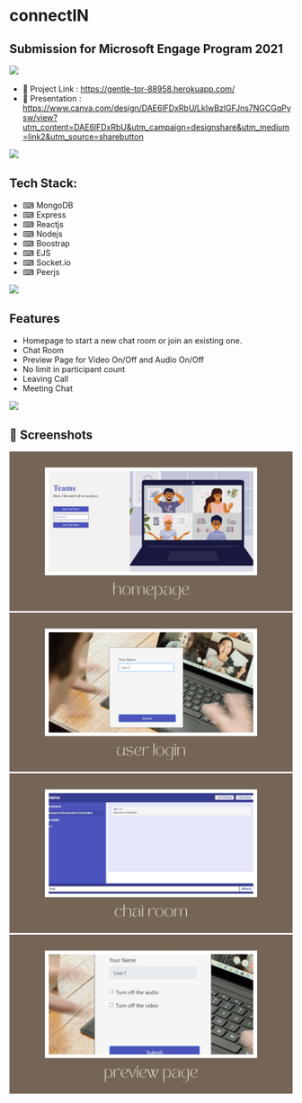 # connectIN

## Submission for Microsoft Engage Program 2021

<img src="https://i.imgur.com/Anopa6Y.jpg">

- 💬 Project Link : https://gentle-tor-88958.herokuapp.com/ 
- 💬 Presentation : https://www.canva.com/design/DAE6lFDxRbU/LkIwBzlGFJns7NGCGqPysw/view?utm_content=DAE6lFDxRbU&utm_campaign=designshare&utm_medium=link2&utm_source=sharebutton

<img src="https://user-images.githubusercontent.com/73097560/115834477-dbab4500-a447-11eb-908a-139a6edaec5c.gif"> </img>
## Tech Stack: </br>
- ⌨ MongoDB </br>
- ⌨ Express </br>
- ⌨ Reactjs </br>
- ⌨ Nodejs </br>
- ⌨ Boostrap </br>
- ⌨ EJS </br>
- ⌨ Socket.io </br>
- ⌨ Peerjs </br>

<img src="https://user-images.githubusercontent.com/73097560/115834477-dbab4500-a447-11eb-908a-139a6edaec5c.gif"> </img>
## Features

- Homepage to start a new chat room or join an existing one.
- Chat Room
- Preview Page for Video On/Off and Audio On/Off
- No limit in participant count
- Leaving Call
- Meeting Chat

<img src="https://user-images.githubusercontent.com/73097560/115834477-dbab4500-a447-11eb-908a-139a6edaec5c.gif"> </img>
## 💽 Screenshots
<img src="https://github.com/sanjanadoss/connectIN/blob/main/screenshots/1.jpg">
<img src="https://github.com/sanjanadoss/connectIN/blob/main/screenshots/2.jpg">
<img src="https://github.com/sanjanadoss/connectIN/blob/main/screenshots/3.jpg">
<img src="https://github.com/sanjanadoss/connectIN/blob/main/screenshots/4.jpg">

